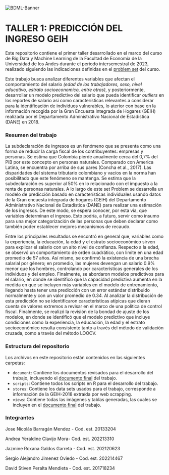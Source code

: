 ![BDML-Banner](https://github.com/stivenperalta/Problem_set_1/assets/137315725/09325f91-f3df-45b0-9934-0816cb760b89)

# TALLER 1: PREDICCIÓN DEL INGRESO GEIH

Este repositorio contiene el primer taller desarrollado en el marco del curso de Big Data y Machine Learning de la Facultad de Economia de la Universidad de los Andes durante el periodo intersemestral de 2023, realizado siguiendo las indicaciones definidas en el   [problem set](document/Problem_Set_1%20%28preguntas%29.pdf) del curso.

Este trabajo busca analizar diferentes variables que afectan el comportamiento del salario *(edad de los trabajadores, sexo, nivel educativo, estrato socioeconomico, entre otras)*, y posteriormente, desarrollar un modelo predictivo del salario que pueda identificar *outliers* en los reportes de salario asi como características relevantes a considerar para la  identificación de individuos vulnerables, lo aterior con base en la información recogida por la Gran Encuesta Integrada de Hogares (GEIH) realizada por el Departamento Administrativo Nacional de Estadistica (DANE) en 2018.

### Resumen del trabajo

La subdeclaración de ingresos es un fenómeno que se presenta como una forma de reducir la carga fiscal de los contribuyentes: empresas y personas. Se estima que Colombia pierde anualmente cerca del 0,7% del PIB por este concepto en personas naturales. Comparado con America Latina, se encuentra por arriba de sus pares (Concha et al., 2017). Las disparidades del sistema tributario colombiano y vacíos en la norma han posibilitado que este fenómeno se mantenga. Se estima que la subdeclaración es superior al 50% en lo relacionado con el impuesto a la renta de personas naturales. A lo largo de este set Problem se desarrolla un modelo de predicción basado en características individuales usando datos de la Gran encuesta integrada de hogares (GEIH) del Departamento Administrativo Nacional de Estadística (DANE) para realizar una estimación de los ingresos. De este modo, se espera conocer, por esta vía, que variables determinan el ingreso. Esto podría, a futuro, servir como insumo para una mejor categorización de las personas que deben declarar como también poder establecer mejores mecanismos de recaudo. 

Entre los principales resultados se encontró en general que, variables como la experiencia, la educación, la edad y el estrato socioeconómico sirven para explicar el salario con un alto nivel de confianza. Respecto a la edad, se observó un comportamiento de orden cuadrático, con limite en una edad promedio de 57 años. Así mismo, se confirmó la existencia de una brecha salarial por género; en promedio, las mujeres devengan un salario 0.9% menor que los hombres, controlando por características generales de los individuos y del empleo. Finalmente, se abordaron modelos predictivos para el salario, en donde se identificó que la capacidad predictiva aumenta en la medida en que se incluyen más variables en el modelo de entrenamiento, llegando hasta tener una predicción con un error estándar distribuido normalmente y con un valor promedio de 0.34. Al analizar la distribución de esta predicción no se identificaron características atípicas que dieran cuenta de valores extremos a revisar en el marco de una política de control fiscal. Finalmente, se realizó la revisión de la bondad de ajuste de los modelos, en donde se identificó que el modelo predictivo que incluye condiciones como la experiencia, la educación, la edad y el estrato socioeconómico resulta consistente tanto a través del método de validación cruzada, como a través del método LOOCV. 

### Estructura del repositorio

Los archivos en este repositorio están contenidos en las siguientes carpetas:

- `document`: Contiene los documentos revisados para el desarrollo del trabajo, incluyendo el [documento final](document/Taller_1.pdf) del trabajo.
- `scripts`: Contiene todos los scripts en R para el desarrollo del trabajo.
- `stores`: Contiene los data sets usados para el trabajo, corresponde a información de la GEIH-2018 extraída por web scrapping.
- `views`: Contiene todas las imágenes y tablas generadas, las cuales se incluyen en el [documento final](document/Taller_1.pdf) del trabajo.


### Integrantes

Jose Nicolás Barragán Mendez - Cod. est. 20133204 

Andrea Yeraldine Clavijo Mora- Cod. est. 202213310 

Jazmine Roxana Galdos Garreta - Cod. est. 202120623 

Sergio Alejandro Jimenez Oviedo - Cod. est. 202214467 

David Stiven Peralta Mendieta - Cod. est. 201718234 

